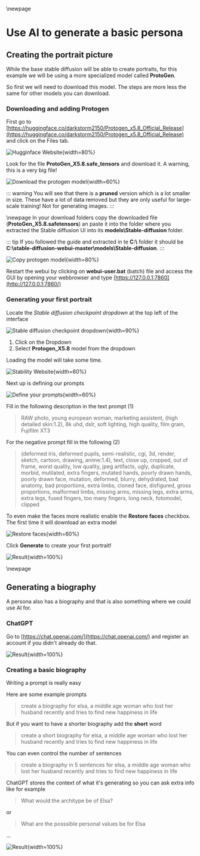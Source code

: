 \newpage 

# Use AI to generate a basic persona


## Creating the portrait picture 

While the base stable diffusion will be able to create portraits, for this example we will be using a more specialized model called **ProtoGen**. 

So first we will need to download this model. The steps are more less the same for other models you can download. 

### Downloading and adding Protogen

First go to [https://huggingface.co/darkstorm2150/Protogen_x5.8_Official_Release](https://huggingface.co/darkstorm2150/Protogen_x5.8_Official_Release) and click on the Files tab.  

![Hugginface Website](images/chapter_2/protogen_download.png){width=80%}

Look for the file **ProtoGen_X5.8.safe_tensors** and download it. A warning, this is a very big file!

![Download the protogen model](images/chapter_2/protogen_download_2.png){width=60%}

::: warning
You will see that there is a **pruned** version which is a lot smaller in size. These have a lot of data removed but they are only useful for large-scale training! Not for generating images. 
:::

\newpage
In your download folders copy the downloaded file (**ProtoGen_X5.8.safetensors**) an paste it into the folder where you extracted the Stable diffusion UI into its **models\\Stable-diffusion** folder.

::: tip
If you followed the guide and extracted in te **C:\\** folder it should be **C:\\stable-diffusion-webui-master\\models\\Stable-diffusion**.
:::

![Copy protogen model](images/chapter_2/copy_protogen.png){width=80%}

Restart the webui by clicking on **webui-user.bat** (batch) file and access the GUI by opening your webbrowser and type [https://127.0.0.1:7860](http://127.0.0.1:7860/) 

### Generating your first portrait

Locate the *Stable diffusion checkpoint dropdown* at the top left of the interface

![Stable diffusion checkpoint dropdown](images/chapter_2/protogen_checkpoint.png){width=90%}

1. Click on the Dropdown
2. Select **Protogen_X5.8** model from the dropdown

Loading the model will take some time. 

![Stability Website](images/chapter_2/protogen_select.png){width=60%}

Next up is defining our prompts

![Define your prompts](images/chapter_2/prompt_stable.png){width=60%}

Fill in the following description in the text prompt (1)

> RAW photo, young european woman, marketing assistent, (high detailed skin:1.2), 8k uhd, dslr, soft lighting, high quality, film grain, Fujifilm XT3

For the negative prompt fill in the following  (2)

> (deformed iris, deformed pupils, semi-realistic, cgi, 3d, render, sketch, cartoon, drawing, anime:1.4), text, close up, cropped, out of frame, worst quality, low quality, jpeg artifacts, ugly, duplicate, morbid, mutilated, extra fingers, mutated hands, poorly drawn hands, poorly drawn face, mutation, deformed, blurry, dehydrated, bad anatomy, bad proportions, extra limbs, cloned face, disfigured, gross proportions, malformed limbs, missing arms, missing legs, extra arms, extra legs, fused fingers, too many fingers, long neck, fotomodel, clipped

To even make the faces more realistic enable the **Restore faces** checkbox. The first time it will download an extra model 

![Restore faces](images/chapter_2/restore_faces.png){width=60%}

Click **Generate** to create your first portrait!

![Result](images/chapter_2/generate_protogen.png){width=100%}

\newpage

## Generating a biography

A persona also has a biography and that is also something where we could use AI for. 

### ChatGPT

Go to [https://chat.openai.com/](https://chat.openai.com/) and register an account if you didn't already do that. 

![Result](images/chapter_2/chatgpt_site.png){width=100%}

### Creating a basic biography

Writing a prompt is really easy 

Here are some example prompts

> create a biography for elsa, a middle age woman who lost her husband recently and tries to find new happiness in life

But if you want to have a shorter biography add the **short** word

> create a short biography for elsa, a middle age woman who lost her husband recently and tries to find new happiness in life

You can even control the number of sentences

> create a biography in 5 sentences for elsa, a middle age woman who lost her husband recently and tries to find new happiness in life


ChatGPT stores the context of what it's generating so you can ask extra info like for example

> What would the architype be of Elsa?

or

> What are the posssible personal values be for Elsa

...

![Result](images/chapter_2/persona_gpt1.png){width=100%}
